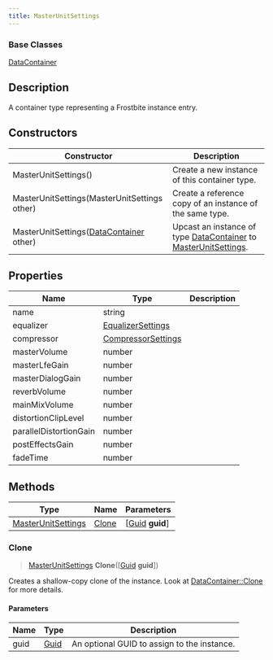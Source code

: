 ```yaml
---
title: MasterUnitSettings
---
```

### Base Classes

[DataContainer](/vext/ref/shared/class/datacontainer)

## Description

A container type representing a Frostbite instance entry.

## Constructors

| Constructor                                                                   | Description                                                                                                                 |
| ----------------------------------------------------------------------------- | --------------------------------------------------------------------------------------------------------------------------- |
| MasterUnitSettings()                                                          | Create a new instance of this container type.                                                                               |
| MasterUnitSettings(MasterUnitSettings other)                                  | Create a reference copy of an instance of the same type.                                                                    |
| MasterUnitSettings([DataContainer](/vext/ref/shared/class/datacontainer) other) | Upcast an instance of type [DataContainer](/vext/ref/shared/class/datacontainer) to [MasterUnitSettings](MasterUnitSettings). |

## Properties

| Name                   | Type                                     | Description |
| ---------------------- | ---------------------------------------- | ----------- |
| name                   | string                                   |             |
| equalizer              | [EqualizerSettings](EqualizerSettings)   |             |
| compressor             | [CompressorSettings](CompressorSettings) |             |
| masterVolume           | number                                   |             |
| masterLfeGain          | number                                   |             |
| masterDialogGain       | number                                   |             |
| reverbVolume           | number                                   |             |
| mainMixVolume          | number                                   |             |
| distortionClipLevel    | number                                   |             |
| parallelDistortionGain | number                                   |             |
| postEffectsGain        | number                                   |             |
| fadeTime               | number                                   |             |

## Methods

| Type                                     | Name            | Parameters                                     |
| ---------------------------------------- | --------------- | ---------------------------------------------- |
| [MasterUnitSettings](MasterUnitSettings) | [Clone](#clone) | \[[Guid](/vext/ref/shared/class/guid) **guid**\] |

### Clone

> [MasterUnitSettings](MasterUnitSettings) **Clone**(\[[Guid](/vext/ref/shared/class/guid) **guid**\])

Creates a shallow-copy clone of the instance. Look at [DataContainer::Clone](/vext/ref/shared/class/datacontainer#clone) for more details.

#### Parameters

| Name | Type         | Description                                 |
| ---- | ------------ | ------------------------------------------- |
| guid | [Guid](Guid) | An optional GUID to assign to the instance. |
